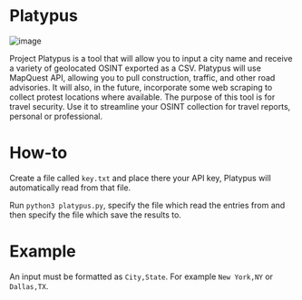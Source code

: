 # Platypus

![image](https://i.imgur.com/lfGuoQE.png)

Project Platypus is a tool that will allow you to input a city name and receive a variety of geolocated OSINT exported as a CSV.  Platypus will use MapQuest API, allowing you to pull construction, traffic, and other road advisories.  It will also, in the future, incorporate some web scraping to collect protest locations where available.  The purpose of this tool is for travel security. Use it to streamline your OSINT collection for travel reports, personal or professional.

# How-to

Create a file called `key.txt` and place there your API key, Platypus will automatically read from that file.

Run `python3 platypus.py`, specify the file which read the entries from and then specify the file which save the results to.

# Example

An input must be formatted as `City,State`. For example `New York,NY` or `Dallas,TX`.
